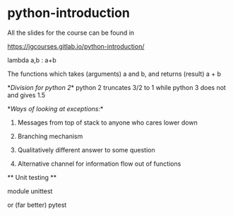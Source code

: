 # python-introduction
All the slides for the course can be found in

https://jgcourses.gitlab.io/python-introduction/


lambda a,b : a+b

The functions which takes (arguments) a and b, and returns (result) a + b


\**Division for python 2**
python 2 truncates 3/2 to 1 while python 3 does not and gives 1.5

\**Ways of looking at exceptions:**
1) Messages from top of stack to anyone who cares lower down

2) Branching mechanism

3) Qualitatively different answer to some question

4) Alternative channel for information flow out of functions




\** Unit testing **

module unittest

or (far better) pytest
